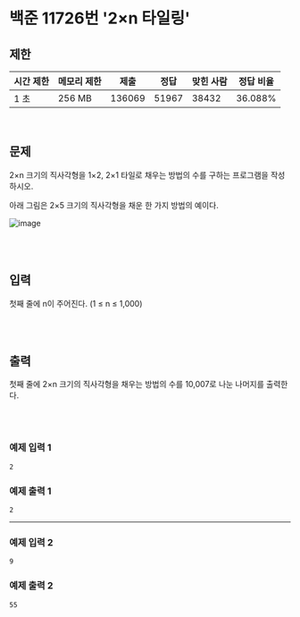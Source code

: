# 백준 11726번 '2×n 타일링'

## 제한
|시간 제한|메모리 제한|제출|정답|맞힌 사람|정답 비율|
|------|------|---|---|----|----|
|1 초|256 MB|136069|51967|38432|36.088%|

<br>

## 문제
2×n 크기의 직사각형을 1×2, 2×1 타일로 채우는 방법의 수를 구하는 프로그램을 작성하시오.

아래 그림은 2×5 크기의 직사각형을 채운 한 가지 방법의 예이다.

![image](https://user-images.githubusercontent.com/82142527/224474078-8af3477c-97d4-4653-84fd-0acd29e5674c.png)

<br><br>

## 입력
첫째 줄에 n이 주어진다. (1 ≤ n ≤ 1,000)

<br><br>

## 출력
첫째 줄에 2×n 크기의 직사각형을 채우는 방법의 수를 10,007로 나눈 나머지를 출력한다.

<br><br>
### 예제 입력 1
```
2
```
### 예제 출력 1
```
2
```
<hr>

### 예제 입력 2
```
9
```
### 예제 출력 2
```
55
```